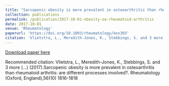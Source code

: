 ```yaml
---
title: "Sarcopenic obesity is more prevalent in osteoarthritis than rheumatoid arthritis: are different processes involved?"
collection: publications
permalink: /publication/2017-10-01-obesity-oa-rheumatoid-arthritis
date: 2017-10-01
venue: 'Rheumatology'
paperurl: 'https://doi.org/10.1093/rheumatology/kex303'
citation: 'Vlietstra, L., Meredith-Jones, K., Stebbings, S. and 3 more (...) (2017).Sarcopenic obesity is more prevalent in osteoarthritis than rheumatoid arthritis: are different processes involved?. Rheumatology (Oxford, England),56(10) 1816-1818'
---
```


<a href='https://doi.org/10.1093/rheumatology/kex303'>Download paper here</a>

Recommended citation: Vlietstra, L., Meredith-Jones, K., Stebbings, S. and 3 more (...) (2017).Sarcopenic obesity is more prevalent in osteoarthritis than rheumatoid arthritis: are different processes involved?. Rheumatology (Oxford, England),56(10) 1816-1818